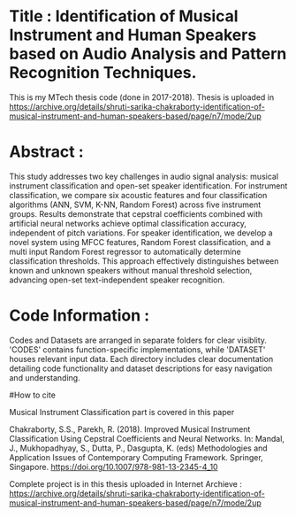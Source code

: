 
# Title  : Identification of Musical Instrument and Human Speakers based on Audio Analysis and Pattern Recognition Techniques. 

This is my MTech thesis code (done in 2017-2018). Thesis is uploaded in https://archive.org/details/shruti-sarika-chakraborty-identification-of-musical-instrument-and-human-speakers-based/page/n7/mode/2up

# Abstract : 

This study addresses two key challenges in 
audio signal analysis: musical instrument classification 
and open-set speaker identification. For instrument 
classification, we compare six acoustic features and 
four classification algorithms (ANN, SVM, K-NN, 
Random Forest) across five instrument groups. Results 
demonstrate that cepstral coefficients combined with 
artificial neural networks achieve optimal classification 
accuracy, independent of pitch variations. For speaker 
identification, we develop a novel system using MFCC 
features, Random Forest classification, and a multi
input Random Forest regressor to automatically 
determine classification thresholds. This approach 
effectively distinguishes between known and unknown 
speakers without manual threshold selection, 
advancing open-set text-independent speaker 
recognition. 

# Code Information :  

Codes and Datasets are arranged in separate folders for clear visiblity.
'CODES' contains function-specific implementations, while 'DATASET' houses relevant input data. 
Each directory includes clear documentation detailing code functionality and dataset descriptions for easy navigation and understanding.

#How to cite

Musical Instrument Classification part is covered in this paper

Chakraborty, S.S., Parekh, R. (2018). Improved Musical Instrument Classification Using Cepstral Coefficients and Neural Networks. In: Mandal, J., Mukhopadhyay, S., Dutta, P., Dasgupta, K. (eds) Methodologies and Application Issues of Contemporary Computing Framework. Springer, Singapore. https://doi.org/10.1007/978-981-13-2345-4_10

Complete project is in this thesis uploaded in Internet Archieve :  https://archive.org/details/shruti-sarika-chakraborty-identification-of-musical-instrument-and-human-speakers-based/page/n7/mode/2up
 
